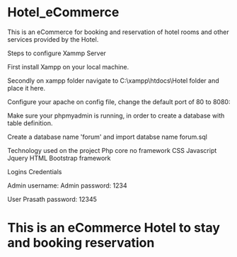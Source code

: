 # Hotel_eCommerce
This is an eCommerce for booking and reservation of hotel rooms and other services provided by the Hotel.


Steps to configure Xammp Server


First install Xampp on your local machine.


Secondly on xampp folder navigate to C:\xampp\htdocs\Hotel folder and place it here.


Configure your apache on config file, change the default port of 80 to 8080:


Make sure your phpmyadmin is running, in order to create a database with table definition.


Create a database name 'forum' and import databse name forum.sql




Technology used on the project
Php core no framework
CSS
Javascript
Jquery
HTML
Bootstrap framework



Logins Credentials

Admin username: Admin
password: 1234


User Prasath
password: 12345
# This is an eCommerce Hotel to stay and booking reservation
